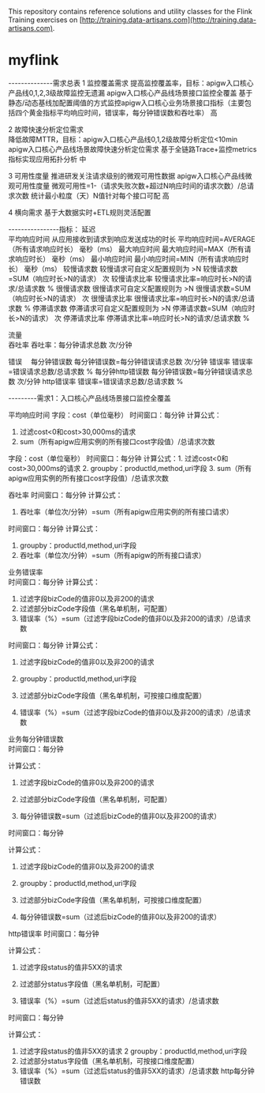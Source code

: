 This repository contains reference solutions and utility classes for the Flink Training exercises 
on [http://training.data-artisans.com](http://training.data-artisans.com).
# myflink

--------------需求总表
1	监控覆盖需求	提高监控覆盖率，目标：apigw入口核心产品线0,1,2,3级故障监控无遗漏
apigw入口核心产品线场景接口监控全覆盖	  基于静态/动态基线加配置阈值的方式监控apigw入口核心业务场景接口指标（主要包括四个黄金指标平均响应时间，错误率，每分钟错误数和吞吐率）  高

2	故障快速分析定位需求	
降低故障MTTR，目标：apigw入口核心产品线0,1,2级故障分析定位<10min
apigw入口核心产品线场景故障快速分析定位需求	基于全链路Trace+监控metrics指标实现应用拓扑分析	中

3	可用性度量	推进研发关注请求级别的微观可用性数据	apigw入口核心产品线微观可用性度量	
微观可用性=1-（请求失败次数+超过N响应时间的请求次数）/总请求次数   统计最小粒度（天）N值针对每个接口可配   高

4	横向需求	基于大数据实时+ETL规则灵活配置	 


----------------指标：
延迟　　	
平均响应时间	从应用接收到请求到响应发送成功的时长
平均响应时间=AVERAGE（所有请求响应时长）	毫秒（ms）
最大响应时间	最大响应时间=MAX（所有请求响应时长）	毫秒（ms）
最小响应时间	最小响应时间=MIN（所有请求响应时长）	毫秒（ms）
较慢请求数	较慢请求可自定义配置规则为 >N
较慢请求数=SUM（响应时长>N的请求）	次
较慢请求比率	较慢请求比率=响应时长>N的请求/总请求数	%
很慢请求数	很慢请求可自定义配置规则为 >N
很慢请求数=SUM（响应时长>N的请求）	次
很慢请求比率	很慢请求比率=响应时长>N的请求/总请求数	%
停滞请求数	停滞请求可自定义配置规则为 >N
停滞请求数=SUM（响应时长>N的请求）	次
停滞请求比率	停滞请求比率=响应时长>N的请求/总请求数	%


流量	
吞吐率	吞吐率：每分钟请求总数	次/分钟

错误　
每分钟错误数	每分钟错误数=每分钟错误请求总数	次/分钟
错误率	错误率=错误请求总数/总请求数	%
每分钟http错误数	每分钟错误数=每分钟错误请求总数	次/分钟
http错误率	错误率=错误请求总数/总请求数	%


---------需求1：入口核心产品线场景接口监控全覆盖

平均响应时间	字段：cost（单位毫秒）
时间窗口：每分钟
计算公式：
1. 过滤cost<0和cost>30,000ms的请求
2. sum（所有apigw应用实例的所有接口cost字段值）/总请求次数


字段：cost（单位毫秒）
时间窗口：每分钟
计算公式：1. 过滤cost<0和cost>30,000ms的请求
2. groupby：productId,method,uri字段
3. sum（所有apigw应用实例的所有接口cost字段值）/总请求次数



吞吐率	
时间窗口：每分钟
计算公式：
1. 吞吐率（单位次/分钟）=sum（所有apigw应用实例的所有接口请求）

时间窗口：每分钟
计算公式：
1. groupby：productId,method,uri字段
2. 吞吐率（单位次/分钟）=sum（所有apigw的所有接口请求）

业务错误率	
时间窗口：每分钟
计算公式：
1. 过滤字段bizCode的值非0以及非200的请求
3. 过滤部分bizCode字段值（黑名单机制，可配置）
4. 错误率（%）=sum（过滤字段bizCode的值非0以及非200的请求）/总请求数

时间窗口：每分钟
计算公式：
1. 过滤字段bizCode的值非0以及非200的请求

3. groupby：productId,method,uri字段

4. 过滤部分bizCode字段值（黑名单机制，可按接口维度配置）

5. 错误率（%）=sum（过滤字段bizCode的值非0以及非200的请求）/总请求数

业务每分钟错误数	
时间窗口：每分钟

计算公式：

1. 过滤字段bizCode的值非0以及非200的请求

2. 过滤部分bizCode字段值（黑名单机制，可配置）

3. 每分钟错误数=sum（过滤后bizCode的值非0以及非200的请求）

时间窗口：每分钟

计算公式：

1. 过滤字段bizCode的值非0以及非200的请求

2. groupby：productId,method,uri字段

3. 过滤部分bizCode字段值（黑名单机制，可按接口维度配置）

4. 每分钟错误数=sum（过滤后bizCode的值非0以及非200的请求）

http错误率	
时间窗口：每分钟

计算公式：

1. 过滤字段status的值非5XX的请求

2. 过滤部分status字段值（黑名单机制，可配置）

3. 错误率（%）=sum（过滤后status的值非5XX的请求）/总请求数

时间窗口：每分钟

计算公式：
1. 过滤字段status的值非5XX的请求
2 groupby：productId,method,uri字段
3. 过滤部分status字段值（黑名单机制，可按接口维度配置）
4. 错误率（%）=sum（过滤后status的值非5XX的请求）/总请求数
http每分钟错误数	
